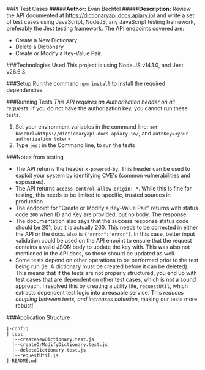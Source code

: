#API Test Cases
#####**Author:** Evan Bechtol
#####**Description:** Review the API documented at https://dictionaryapi.docs.apiary.io/ and write a set of test cases using JavaScript, NodeJS, any JavaScript testing framework, preferably the Jest testing framework. The API endpoints covered are:
- Create a New Dictionary
- Delete a Dictionary
- Create or Modify a Key-Value Pair.

###Technologies Used
This project is using Node.JS v14.1.0, and Jest v26.6.3.

###Setup
Run the command `npm install` to install the required dependencies.

###Running Tests
*This API requires an Authorization header on all requests*. If you do not have the authorization key, you cannot run these tests.
1. Set your environment variables in the command line: `set baseUrl=https://dictionaryapi.docs.apiary.io/`, and `authKey=<your authorization token>`
2. Type `jest` in the Command line, to run the tests

###Notes from testing
- The API returns the header `x-powered-by`. This header can be used to exploit your system by identifying CVE's (common vulnerabilities and exposures).
- The API returns `access-control-allow-origin: *`. While this is fine for testing, this needs to be limited to specific, trusted sources in production
- The endpoint for "Create or Modify a Key-Value Pair" returns with status code `200` when ID and Key are provided, but no body. The response
- The documentation also says that the success response status code should be 201, but it is actually 200. This needs to be corrected
in either the API or the docs.
also is `{"error":"error"}`. In this case, better input validation could be used on the API enpoint to ensure that the request
contains a valid JSON body to update the key with. This was also not mentioned in the API docs, so those should be updated as well.
- Some tests depend on other operations to be performed prior to the test being run (ie. A dictionary must be created before it can be deleted).
This means that if the tests are not properly structured, you end up with test cases that are dependent on other test cases, which is not a sound approach.
I resolved this by creating a utility file, `requestUtil`, which extracts dependent test logic into a reusable service. 
This *reduces coupling between tests, and increases cohesion*, making our tests more robust!
 
###Application Structure
```
|-config
|-test
  |--createNewDictionary.test.js
  |--createOrModifyDictionary.test.js
  |--deleteDictionary.test.js
  |--requestUtil.js
|-README.md
```
